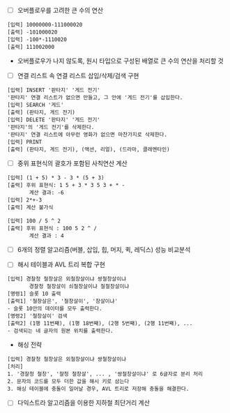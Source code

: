 - [ ] 오버플로우를 고려한 큰 수의 연산
```
[입력] 10000000-111000020
[출력] -101000020
[입력] -100*-1110020
[출력] 111002000
```
- 오버플로우가 나지 않도록, 원시 타입으로 구성된 배열로 큰 수의 연산을 처리할 것

- [ ] 연결 리스트 속 연결 리스트 삽입/삭제/검색 구현
```
[입력] INSERT '판타지' '게드 전기'
'판타지' 연결 리스트가 없으면 만들고, 그 안에 '게드 전기'를 삽입한다.
[입력] SEARCH '게드'
[출력] (판타지, 게드 전기)
[입력] DELETE '판타지' '게드 전기'
'판타지'의 '게드 전기'를 삭제한다.
'판타지' 연결 리스트에 아무런 영화가 없으면 마찬가지로 삭제한다.
[입력] PRINT
[출력] (판타지, 게드 전기), (액션, 리얼), (드라마, 클레멘타인)
```

- [ ] 중위 표현식의 괄호가 포함된 사칙연산 계산
```
[입력] (1 + 5) * 3 - 3 * (5 + 3)
[출력] 후위 표현식: 1 5 + 3 * 3 5 3 + * -
       계산 결과: -6
[입력] 2*+-3
[출력] 계산 불가식

[입력] 100 / 5 ^ 2
[출력] 후위 표현식 : 100 5 2 ^ /
       계산 결과 : 4
```
- [ ] 6개의 정렬 알고리즘(버블, 삽입, 힙, 머지, 퀵, 레딕스) 성능 비교분석

- [ ] 해시 테이블과 AVL 트리 복합 구현
```
[입력] 경찰청 철창살은 외철창살이냐 쌍철창살이냐
       경찰청 철창살이 쇠철창살이냐 철철창살이냐
[명령1] 슬롯 10 출력
[출력1] '철창살은', '철창살이', '창살이냐'
- 슬롯 10안의 데이터를 모두 출력한다.
[명령2] '철창살이' 검색
[출력2] (1행 11번째), (1행 18번째), (2행 5번째), (2행 11번째), ...
- 검색되는 네 글자의 원본 위치를 출력한다.
```
- 해싱 전략
```
[입력] 경찰청 철창살은 외철창살이냐 쌍철창살이냐
[처리]
1. '경찰청 철창', '찰청 철창살', ... , '쌍철창살이냐' 로 6글자로 분리 처리
2. 문자의 코드를 모두 더한 값을 해시 키로 삼는다
3. 해싱 테이블에 충돌이 일어날 경우, AVL 트리로 저장해 충돌을 해결한다.
```

- [ ] 다익스트라 알고리즘을 이용한 지하철 최단거리 계산